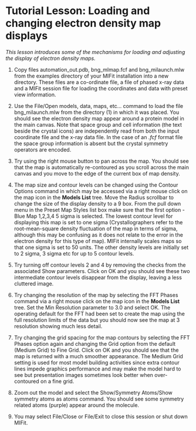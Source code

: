 # Tutorial Lesson: Loading and changing electron density map displays #

_This lesson introduces some of the mechanisms for loading and adjusting the display of electron density maps._

1. Copy files automation\_out.pdb, bng\_mlmap.fcf and bng\_milaunch.mlw from the examples directory of your MIFit installation into a new directory. These files are a co-ordinate file, a file of phased x-ray data and a MIFit session file for loading the coordinates and data with preset view information.

2. Use the File/Open models, data, maps, etc... command to load the file bng\_milaunch.mlw from the directory (1) in which it was placed. You should see the electron density map appear around a protein model in the main canvas. Note that space group and cell information (the text beside the crystal icons) are independently read from both the input coordinate file and the x-ray data file. In the case of an _.fcf_ format file the space group information is absent but the crystal symmetry operators are encoded.

3. Try using the right mouse button to pan across the map. You should see that the map is automatically re-contoured as you scroll across the main canvas and you move to the edge of the current box of map density.

4. The map size and contour levels can be changed using the Contour Options command in which may be accessed via a right mouse click on the map icon in the **Models List** tree. Move the Radius scrollbar to change the size of the display density to a 9 box. From the pull down menu in the Preset Map Styles list box make sure that the first option - Blue Map 1,2,3,4 5 sigma is selected. The lowest contour level for displaying this map is set to one sigma (Crystallographers refer to the root-mean-square density fluctuation of the map in terms of sigma, although this may be confusing as it does not relate to the error in the electron density for this type of map). MIFit internally scales maps so that one sigma is set to 50 units. The other density levels are initially set to 2 sigma, 3 sigma etc for up to 5 contour levels.

5. Try turning off contour levels 2 and 4 by removing the checks from the associated Show parameters. Click on OK and you should see these two intermediate contour levels disappear from the display, leaving a less cluttered image.

6. Try changing the resolution of the map by selecting the FFT Phases command via a right mouse click on the map icon in the **Models List** tree. Set the Min Resolution parameter to 3.0 and select OK. The operating default for the FFT had been set to create the map using the full resolution limits of the data but you should now see the map at 3 resolution showing much less detail.

7. Try changing the grid spacing for the map contours by selecting the FFT Phases option again and changing the Grid option from the default (Medium Grid) to Fine Grid. Click on OK and you should see that the map is returned with a much smoother appearance. The Medium Grid setting is used for most model building activities since extra contour lines impede graphics performance and may make the model hard to see but presentation images sometimes look better when over-contoured on a fine grid.

8. Zoom out the model and select the Show/Symmetry Atoms/Show symmetry atoms as atoms command. You should see some symmetry related atoms (purple) appear around the molecule.

9. You may select File/Close or File/Exit to close this session or shut down MIFit.